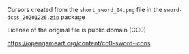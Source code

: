 Cursors created from the `short_sword_04.png` file in the `sword-dcss_20201226.zip` package

License of the original file is public domain (CC0)

https://opengameart.org/content/cc0-sword-icons
